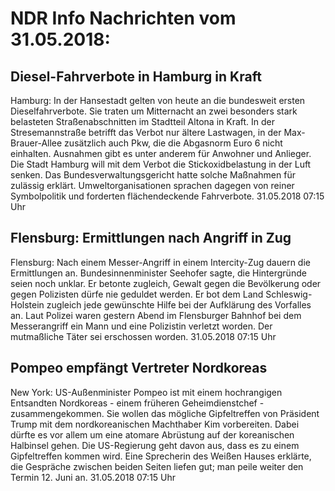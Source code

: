 # NDR Info Nachrichten vom 31.05.2018:


## Diesel-Fahrverbote in Hamburg in Kraft
Hamburg: In der Hansestadt gelten von heute an die bundesweit ersten Dieselfahrverbote. Sie traten um Mitternacht an zwei besonders stark belasteten Straßenabschnitten im Stadtteil Altona in Kraft. In der Stresemannstraße betrifft das Verbot nur ältere Lastwagen, in der Max-Brauer-Allee zusätzlich auch Pkw, die die Abgasnorm Euro 6 nicht einhalten. Ausnahmen gibt es unter anderem für Anwohner und Anlieger. Die Stadt Hamburg will mit dem Verbot die Stickoxidbelastung in der Luft senken. Das Bundesverwaltungsgericht hatte solche Maßnahmen für zulässig erklärt. Umweltorganisationen sprachen dagegen von reiner Symbolpolitik und forderten flächendeckende Fahrverbote. 31.05.2018 07:15 Uhr 

## Flensburg: Ermittlungen nach Angriff in Zug
Flensburg: Nach einem Messer-Angriff in einem Intercity-Zug dauern die Ermittlungen an. Bundesinnenminister Seehofer sagte, die Hintergründe seien noch unklar. Er betonte zugleich, Gewalt gegen die Bevölkerung oder gegen Polizisten dürfe nie geduldet werden. Er bot dem Land Schleswig-Holstein zugleich jede gewünschte Hilfe bei der Aufklärung des Vorfalles an. Laut Polizei waren gestern Abend im Flensburger Bahnhof bei dem Messerangriff ein Mann und eine Polizistin verletzt worden. Der mutmaßliche Täter sei erschossen worden. 31.05.2018 07:15 Uhr 

## Pompeo empfängt Vertreter Nordkoreas
New York: US-Außenminister Pompeo ist mit einem hochrangigen Entsandten Nordkoreas - einem früheren Geheimdienstchef - zusammengekommen. Sie wollen das mögliche Gipfeltreffen von Präsident Trump mit dem nordkoreanischen Machthaber Kim vorbereiten. Dabei dürfte es vor allem um eine atomare Abrüstung auf der koreanischen Halbinsel gehen. Die US-Regierung geht davon aus, dass es zu einem Gipfeltreffen kommen wird. Eine Sprecherin des Weißen Hauses erklärte, die Gespräche zwischen beiden Seiten liefen gut; man peile weiter den Termin 12. Juni an. 31.05.2018 07:15 Uhr 
